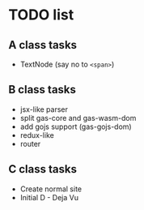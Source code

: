 # TODO list

## A class tasks

* TextNode (say no to `<span>`)

## B class tasks

* jsx-like parser
* split gas-core and gas-wasm-dom
* add gojs support (gas-gojs-dom)
* redux-like
* router

## C class tasks

* Create normal site
* Initial D - Deja Vu
